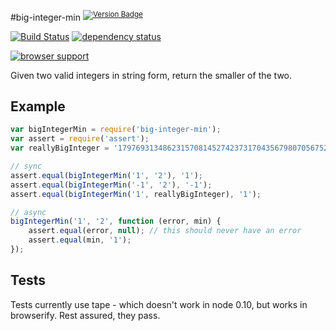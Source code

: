 #big-integer-min <sup>[![Version Badge][2]][1]</sup>

[![Build Status][3]][4] [![dependency status][5]][6]

[![browser support][7]][8]

Given two valid integers in string form, return the smaller of the two.

## Example

```js
var bigIntegerMin = require('big-integer-min');
var assert = require('assert');
var reallyBigInteger = '179769313486231570814527423731704356798070567525844996598917476803157260780028538760589558632766878171540458953514382464234321326889464182768467546703537516986049910576551282076245490090389328944075868508455133942304583236903222948165808559332123348274797826204144723168738177180919299881250404026184124858368';

// sync
assert.equal(bigIntegerMin('1', '2'), '1');
assert.equal(bigIntegerMin('-1', '2'), '-1');
assert.equal(bigIntegerMin('1', reallyBigInteger), '1');

// async
bigIntegerMin('1', '2', function (error, min) {
	assert.equal(error, null); // this should never have an error
	assert.equal(min, '1');
});
```

## Tests
Tests currently use tape - which doesn't work in node 0.10, but works in browserify. Rest assured, they pass.

[1]: https://npmjs.org/package/big-integer-min
[2]: http://vb.teelaun.ch/ljharb/big-integer-min.svg
[3]: https://travis-ci.org/ljharb/big-integer-min.png
[4]: https://travis-ci.org/ljharb/big-integer-min
[5]: https://david-dm.org/ljharb/big-integer-min.png
[6]: https://david-dm.org/ljharb/big-integer-min
[7]: https://ci.testling.com/ljharb/big-integer-min.png
[8]: https://ci.testling.com/ljharb/big-integer-min

